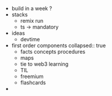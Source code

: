 - build in a week ?
- stacks
	- remix run
	- ts -> mandatory
- ideas
	- devtime
- first order components
  collapsed:: true
	- facts concepts procedures
	- maps
	- tie to web3 learning
	- TIL
	- freemium
	- flashcards
-